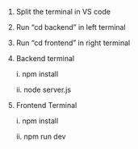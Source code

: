 1. Split the terminal in VS code

2. Run “cd backend” in left terminal

3. Run “cd frontend” in right terminal

4. Backend terminal

    i. npm install
  
    ii. node server.js

5. Frontend Terminal
   
   i. npm install
   
   ii. npm run dev
